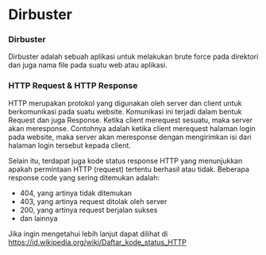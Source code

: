 # Dirbuster

### Dirbuster
Dirbuster adalah sebuah aplikasi untuk melakukan brute force pada direktori dan juga nama file pada suatu web atau aplikasi.

### HTTP Request & HTTP Response
HTTP merupakan protokol yang digunakan oleh server dan client untuk berkomunikasi pada suatu website. Komunikasi ini terjadi dalam bentuk Request dan juga Response. Ketika client merequest sesuatu, maka server akan meresponse. Contohnya adalah ketika client merequest halaman login pada website, maka server akan meresponse dengan mengirimkan isi dari halaman login tersebut kepada client.

Selain itu, terdapat juga kode status response HTTP yang menunjukkan apakah permintaan HTTP (request) tertentu berhasil atau tidak. Beberapa response code yang sering ditemukan adalah:
- 404, yang artinya tidak ditemukan
- 403, yang artinya request ditolak oleh server
- 200, yang artinya request berjalan sukses
- dan lainnya

Jika ingin mengetahui lebih lanjut dapat dilihat di https://id.wikipedia.org/wiki/Daftar_kode_status_HTTP

